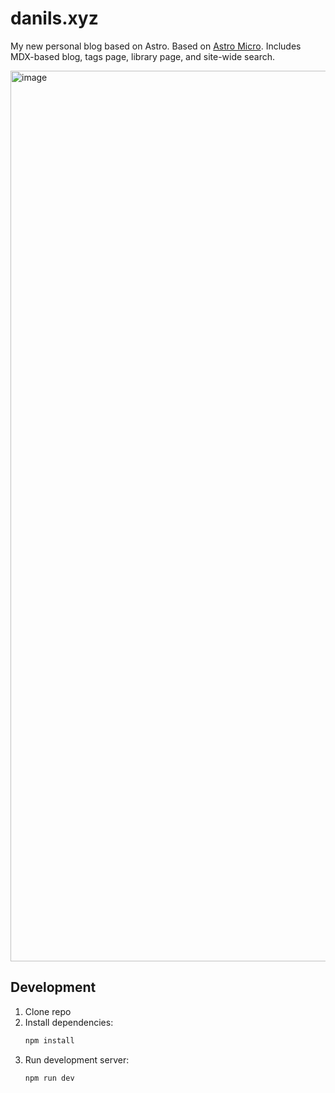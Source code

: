 # danils.xyz

My new personal blog based on Astro. Based on [Astro Micro](https://astro-micro.vercel.app/). 
Includes MDX-based blog, tags page, library page, and site-wide search.

<img width="1425" alt="image" src="https://github.com/user-attachments/assets/63edd379-fdee-45c0-9413-dc0c9e7b72a0" />

## Development
1. Clone repo
2. Install dependencies:
   ```bash
   npm install
   ```
4. Run development server:
   ```bash
   npm run dev
   ```
